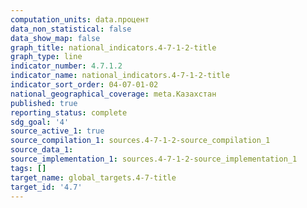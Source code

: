 ```yaml
---
computation_units: data.процент
data_non_statistical: false
data_show_map: false
graph_title: national_indicators.4-7-1-2-title
graph_type: line
indicator_number: 4.7.1.2
indicator_name: national_indicators.4-7-1-2-title
indicator_sort_order: 04-07-01-02
national_geographical_coverage: meta.Казахстан
published: true
reporting_status: complete
sdg_goal: '4'
source_active_1: true
source_compilation_1: sources.4-7-1-2-source_compilation_1
source_data_1:
source_implementation_1: sources.4-7-1-2-source_implementation_1
tags: []
target_name: global_targets.4-7-title
target_id: '4.7'
---
```

